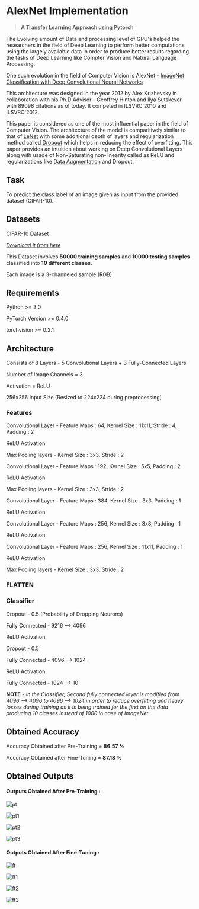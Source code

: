 # AlexNet Implementation 
> **A Transfer Learning Approach using Pytorch**

The Evolving amount of Data and processing level of GPU's helped the researchers in the field of Deep Learning to perform better computations using the largely available data in order to produce better results regarding the tasks of Deep Learning like Compter Vision and Natural Language Processing.

One such evolution in the field of Computer Vision is AlexNet - [ImageNet Classification with Deep Convolutional
Neural Networks](https://papers.nips.cc/paper/2012/file/c399862d3b9d6b76c8436e924a68c45b-Paper.pdf)

This architecture was designed in the year 2012 by Alex Krizhevsky in collaboration with his Ph.D Advisor - Geoffrey Hinton and Ilya Sutskever with 89098 citations as of today.
It competed in ILSVRC'2010 and ILSVRC'2012. 

This paper is considered as one of the most influential paper in the field of Computer Vision. The architecture of the model is comparitively similar to that of [LeNet](http://vision.stanford.edu/cs598_spring07/papers/Lecun98.pdf) with some additional depth of layers and regularization method called [Dropout](https://www.cs.toronto.edu/~hinton/absps/JMLRdropout.pdf) which helps in reducing the effect of overfitting. This paper provides an intuition about working on Deep Convolutional Layers along with usage of Non-Saturating non-linearity called as ReLU and regularizations like [Data Augmentation](https://en.wikipedia.org/wiki/Data_augmentation) and Dropout.

## Task
To predict the class label of an image given as input from the provided dataset (CIFAR-10).

## Datasets
CIFAR-10 Dataset

_[Download it from here](https://github.com/GnyaneshB/CIFAR-10-images)_

This Dataset involves **50000 training samples** and **10000 testing samples** classified into **10 different classes**.

Each image is a 3-channeled sample (RGB)

## Requirements
Python >= 3.0

PyTorch Version >= 0.4.0

torchvision >= 0.2.1

## Architecture
Consists of 8 Layers - 5 Convolutional Layers + 3 Fully-Connected Layers

Number of Image Channels = 3

Activation = ReLU

256x256 Input Size (Resized to 224x224 during preprocessing)

### **Features**

Convolutional Layer - Feature Maps : 64, Kernel Size : 11x11, Stride : 4, Padding : 2

ReLU Activation

Max Pooling layers  - Kernel Size : 3x3, Stride : 2

Convolutional Layer - Feature Maps : 192, Kernel Size : 5x5, Padding : 2

ReLU Activation

Max Pooling layers  - Kernel Size : 3x3, Stride : 2

Convolutional Layer - Feature Maps : 384, Kernel Size : 3x3, Padding : 1

ReLU Activation

Convolutional Layer - Feature Maps : 256, Kernel Size : 3x3, Padding : 1

ReLU Activation

Convolutional Layer - Feature Maps : 256, Kernel Size : 11x11, Padding : 1

ReLU Activation

Max Pooling layers  - Kernel Size : 3x3, Stride : 2

### **FLATTEN**

### **Classifier**

Dropout - 0.5 (Probability of Dropping Neurons)

Fully Connected - 9216 --> 4096

ReLU Activation

Dropout - 0.5

Fully Connected - 4096 --> 1024

ReLU Activation

Fully Connected - 1024 --> 10

**NOTE** - _In the Classifier, Second fully connected layer is modified from 4096 --> 4096 to 4096 --> 1024 in order to reduce overfitting and heavy losses during training as it is being trained for the first on the data producing 10 classes instead of 1000 in case of ImageNet._

## Obtained Accuracy
Accuracy Obtained after Pre-Training = **86.57 %**

Accuracy Obtained after Fine-Tuning = **87.18 %**

## Obtained Outputs
#### **Outputs Obtained After Pre-Training :**

![pt](https://user-images.githubusercontent.com/67636257/124396219-d4e15e00-dd25-11eb-9ada-3f75543d2914.png)

![pt1](https://user-images.githubusercontent.com/67636257/124396221-d579f480-dd25-11eb-9323-20c6029a456a.png)

![pt2](https://user-images.githubusercontent.com/67636257/124396207-d01caa00-dd25-11eb-9f04-b75c4a378a97.png)

![pt3](https://user-images.githubusercontent.com/67636257/124396210-d1e66d80-dd25-11eb-9de7-87d47b32e9d9.png)

#### **Outputs Obtained After Fine-Tuning :**

![ft](https://user-images.githubusercontent.com/67636257/124396211-d27f0400-dd25-11eb-9b54-0b7409357c1b.png)

![ft1](https://user-images.githubusercontent.com/67636257/124396213-d27f0400-dd25-11eb-9356-b234831be933.png)

![ft2](https://user-images.githubusercontent.com/67636257/124396215-d3b03100-dd25-11eb-9694-fe3c3eed9ff9.png)

![ft3](https://user-images.githubusercontent.com/67636257/124396217-d448c780-dd25-11eb-9069-14b1be6d5a23.png)

